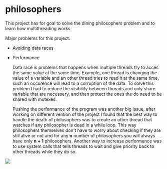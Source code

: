 # philosophers
This project has for goal to solve the dining philosophers problem and to learn how multithreading works

Major problems for this project:
* Avoiding data races
* Performance

  Data race is problems that happens when multiple threads try to acces the same value at the same time.
  Example, one thread is changing the value of a variable and an other thread tries to read it at the same time,
  such an occurence will lead to a corruption of the data. To solve this problem I had to reduce the visibility
  between threads and only share variable that are necessery, and then protect the ones the do need to be shared
  with mutexes.

  Pushing the performance of the program was another big issue, after working on different version of the project
  I found that the best way to handle the death of philosophers was to create an other thread that watches if any
  philosopher is dead in a while loop. This way philosophers themselves don't have to worry about checking if they
  are still alive or not and for any **n** number of philosophers you will always have only **n + 1** philosophers.
  Another way to increase performance was to use system calls that tells threads to wait and give priority back to
  other threads while they do so.
  
<img src="rendu/philo-demo.gif">
